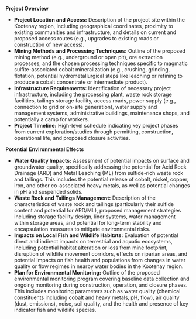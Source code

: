 **Project Overview**

*   **Project Location and Access:** Description of the project site within the Kootenay region, including geographical coordinates, proximity to existing communities and infrastructure, and details on current and proposed access routes (e.g., upgrades to existing roads or construction of new access).
*   **Mining Methods and Processing Techniques:** Outline of the proposed mining method (e.g., underground or open pit), ore extraction processes, and the chosen processing techniques specific to magmatic sulfite-associated cobalt mineralization (e.g., crushing, grinding, flotation, potential hydrometallurgical steps like leaching or refining to produce a cobalt concentrate or intermediate product).
*   **Infrastructure Requirements:** Identification of necessary project infrastructure, including the processing plant, waste rock storage facilities, tailings storage facility, access roads, power supply (e.g., connection to grid or on-site generation), water supply and management systems, administrative buildings, maintenance shops, and potentially a camp for workers.
*   **Project Timeline:** High-level schedule indicating key project phases from current exploration/studies through permitting, construction, operational life, and proposed closure activities.

**Potential Environmental Effects**

*   **Water Quality Impacts:** Assessment of potential impacts on surface and groundwater quality, specifically addressing the potential for Acid Rock Drainage (ARD) and Metal Leaching (ML) from sulfide-rich waste rock and tailings. This includes the potential release of cobalt, nickel, copper, iron, and other co-associated heavy metals, as well as potential changes in pH and suspended solids.
*   **Waste Rock and Tailings Management:** Description of the characteristics of waste rock and tailings (particularly their sulfide content and potential for ARD/ML), proposed management strategies including storage facility design, liner systems, water management within storage areas, and potential for long-term stability and encapsulation measures to mitigate environmental risks.
*   **Impacts on Local Fish and Wildlife Habitats:** Evaluation of potential direct and indirect impacts on terrestrial and aquatic ecosystems, including potential habitat alteration or loss from mine footprint, disruption of wildlife movement corridors, effects on riparian areas, and potential impacts on fish health and populations from changes in water quality or flow regimes in nearby water bodies in the Kootenay region.
*   **Plan for Environmental Monitoring:** Outline of the proposed environmental monitoring program covering baseline data collection and ongoing monitoring during construction, operation, and closure phases. This includes monitoring parameters such as water quality (chemical constituents including cobalt and heavy metals, pH, flow), air quality (dust, emissions), noise, soil quality, and the health and presence of key indicator fish and wildlife species.